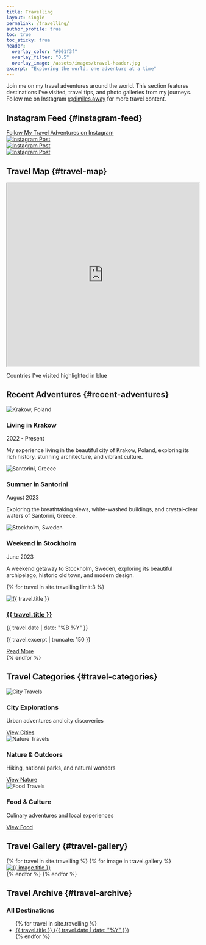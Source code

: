 ```yaml
---
title: Travelling
layout: single
permalink: /travelling/
author_profile: true
toc: true
toc_sticky: true
header:
  overlay_color: "#001f3f"
  overlay_filter: "0.5"
  overlay_image: /assets/images/travel-header.jpg
excerpt: "Exploring the world, one adventure at a time"
---
```


<div class="travel-intro">
  <p>Join me on my travel adventures around the world. This section features destinations I've visited, travel tips, and photo galleries from my journeys. Follow me on Instagram <a href="https://www.instagram.com/dimiles.away/" target="_blank">@dimiles.away</a> for more travel content.</p>
</div>

## Instagram Feed {#instagram-feed}

<div class="instagram-feed">
  <a href="https://www.instagram.com/dimiles.away/" target="_blank" class="btn btn--primary">Follow My Travel Adventures on Instagram</a>
  <div class="instagram-grid">
    <!-- Replace with actual Instagram embeds or images -->
    <div class="instagram-post">
      <a href="https://www.instagram.com/dimiles.away/" target="_blank">
        <img src="/assets/images/travel/insta-1.jpg" alt="Instagram Post">
      </a>
    </div>
    <div class="instagram-post">
      <a href="https://www.instagram.com/dimiles.away/" target="_blank">
        <img src="/assets/images/travel/insta-2.jpg" alt="Instagram Post">
      </a>
    </div>
    <div class="instagram-post">
      <a href="https://www.instagram.com/dimiles.away/" target="_blank">
        <img src="/assets/images/travel/insta-3.jpg" alt="Instagram Post">
      </a>
    </div>
  </div>
</div>

## Travel Map {#travel-map}

<div class="travel-map">
  <iframe src="https://www.google.com/maps/d/embed?mid=YOUR_MAP_ID" width="100%" height="480"></iframe>
  <p class="map-caption">Countries I've visited highlighted in blue</p>
</div>

## Recent Adventures {#recent-adventures}

<div class="recent-travels">
  <div class="travel-card">
    <div class="travel-image">
      <img src="/assets/images/travel/krakow-poland.jpg" alt="Krakow, Poland">
    </div>
    <div class="travel-content">
      <h3>Living in Krakow</h3>
      <p class="travel-date">2022 - Present</p>
      <p>My experience living in the beautiful city of Krakow, Poland, exploring its rich history, stunning architecture, and vibrant culture.</p>
    </div>
  </div>
  
  <div class="travel-card">
    <div class="travel-image">
      <img src="/assets/images/travel/santorini-greece.jpg" alt="Santorini, Greece">
    </div>
    <div class="travel-content">
      <h3>Summer in Santorini</h3>
      <p class="travel-date">August 2023</p>
      <p>Exploring the breathtaking views, white-washed buildings, and crystal-clear waters of Santorini, Greece.</p>
    </div>
  </div>
  
  <div class="travel-card">
    <div class="travel-image">
      <img src="/assets/images/travel/stockholm-sweden.jpg" alt="Stockholm, Sweden">
    </div>
    <div class="travel-content">
      <h3>Weekend in Stockholm</h3>
      <p class="travel-date">June 2023</p>
      <p>A weekend getaway to Stockholm, Sweden, exploring its beautiful archipelago, historic old town, and modern design.</p>
    </div>
  </div>
  
  {% for travel in site.travelling limit:3 %}
    <div class="travel-card">
      <div class="travel-image">
        <img src="{{ travel.header.teaser }}" alt="{{ travel.title }}">
      </div>
      <div class="travel-content">
        <h3><a href="{{ travel.url }}">{{ travel.title }}</a></h3>
        <p class="travel-date">{{ travel.date | date: "%B %Y" }}</p>
        <p>{{ travel.excerpt | truncate: 150 }}</p>
        <a href="{{ travel.url }}" class="btn btn--primary btn--small">Read More</a>
      </div>
    </div>
  {% endfor %}
</div>

## Travel Categories {#travel-categories}

<div class="travel-categories">
  <div class="category-item">
    <img src="/assets/images/travel/city-travels.jpg" alt="City Travels">
    <h3>City Explorations</h3>
    <p>Urban adventures and city discoveries</p>
    <a href="/travelling/tag/cities/" class="btn btn--primary btn--small">View Cities</a>
  </div>
  
  <div class="category-item">
    <img src="/assets/images/travel/nature-travels.jpg" alt="Nature Travels">
    <h3>Nature & Outdoors</h3>
    <p>Hiking, national parks, and natural wonders</p>
    <a href="/travelling/tag/nature/" class="btn btn--primary btn--small">View Nature</a>
  </div>
  
  <div class="category-item">
    <img src="/assets/images/travel/food-travels.jpg" alt="Food Travels">
    <h3>Food & Culture</h3>
    <p>Culinary adventures and local experiences</p>
    <a href="/travelling/tag/food/" class="btn btn--primary btn--small">View Food</a>
  </div>
</div>

## Travel Gallery {#travel-gallery}

<div class="travel-gallery">
  {% for travel in site.travelling %}
    {% for image in travel.gallery %}
      <div class="gallery-item">
        <a href="{{ image.url }}" class="gallery-image">
          <img src="{{ image.image_path }}" alt="{{ image.title }}">
        </a>
      </div>
    {% endfor %}
  {% endfor %}
</div>

## Travel Archive {#travel-archive}

<div class="travel-archive">
  <h3>All Destinations</h3>
  <ul class="destinations-list">
    {% for travel in site.travelling %}
      <li><a href="{{ travel.url }}">{{ travel.title }} ({{ travel.date | date: "%Y" }})</a></li>
    {% endfor %}
  </ul>
</div> 